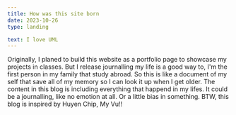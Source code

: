 ```yaml
---
title: How was this site born
date: 2023-10-26
type: landing

text: I love UML
---
```

Originally, I planed to build this website as a portfolio page to showcase my projects in classes. But I release journalling my life is a good way to, I'm the first person in my family that study abroad. So this is like a document of my self that save all of my memory so I can look it up when I get older. The content in this blog is including everything that happend in my lifes. It could be a journalling, like no emotion at all. Or a little bias in something. BTW, this blog is inspired by Huyen Chip, My Vu!!

